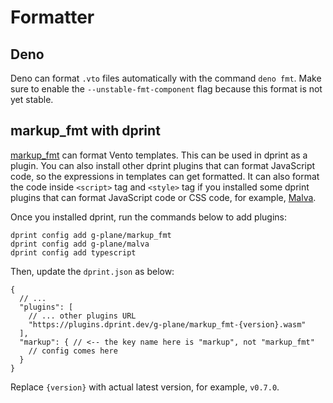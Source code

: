 # Formatter

## Deno

Deno can format `.vto` files automatically with the command `deno fmt`. Make
sure to enable the `--unstable-fmt-component` flag because this format is not
yet stable.

## markup_fmt with dprint

[markup_fmt](https://github.com/g-plane/markup_fmt) can format Vento templates.
This can be used in dprint as a plugin. You can also install other dprint
plugins that can format JavaScript code, so the expressions in templates can get
formatted. It can also format the code inside `<script>` tag and `<style>` tag
if you installed some dprint plugins that can format JavaScript code or CSS
code, for example, [Malva](https://github.com/g-plane/malva).

Once you installed dprint, run the commands below to add plugins:

```
dprint config add g-plane/markup_fmt
dprint config add g-plane/malva
dprint config add typescript
```

Then, update the `dprint.json` as below:

```jsonc
{
  // ...
  "plugins": [
    // ... other plugins URL
    "https://plugins.dprint.dev/g-plane/markup_fmt-{version}.wasm"
  ],
  "markup": { // <-- the key name here is "markup", not "markup_fmt"
    // config comes here
  }
}
```

Replace `{version}` with actual latest version, for example, `v0.7.0`.
